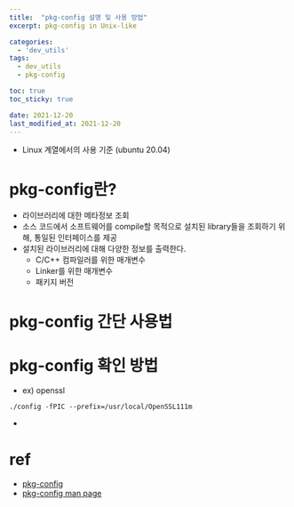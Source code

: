 ```yaml
---
title:  "pkg-config 설명 및 사용 방법"
excerpt: pkg-config in Unix-like

categories:
  - 'dev_utils'
tags:
  - dev_utils
  - pkg-config

toc: true
toc_sticky: true

date: 2021-12-20
last_modified_at: 2021-12-20
---
```


* Linux 계열에서의 사용 기준 (ubuntu 20.04)

# pkg-config란?

* 라이브러리에 대한 메타정보 조회
* 소스 코드에서 소프트웨어를 compile할 목적으로 설치된 library들을 조회하기 위해, 통일된 인터페이스를 제공
* 설치된 라이브러리에 대해 다양한 정보를 출력한다.
  + C/C++ 컴파일러를 위한 매개변수
  + Linker를 위한 매개변수
  + 패키지 버전


# pkg-config 간단 사용법


# pkg-config 확인 방법

* ex) openssl

```
./config -fPIC --prefix=/usr/local/OpenSSL111m
```

* 


# ref

* [pkg-config](https://www.freedesktop.org/wiki/Software/pkg-config/)
* [pkg-config man page](https://linux.die.net/man/1/pkg-config)